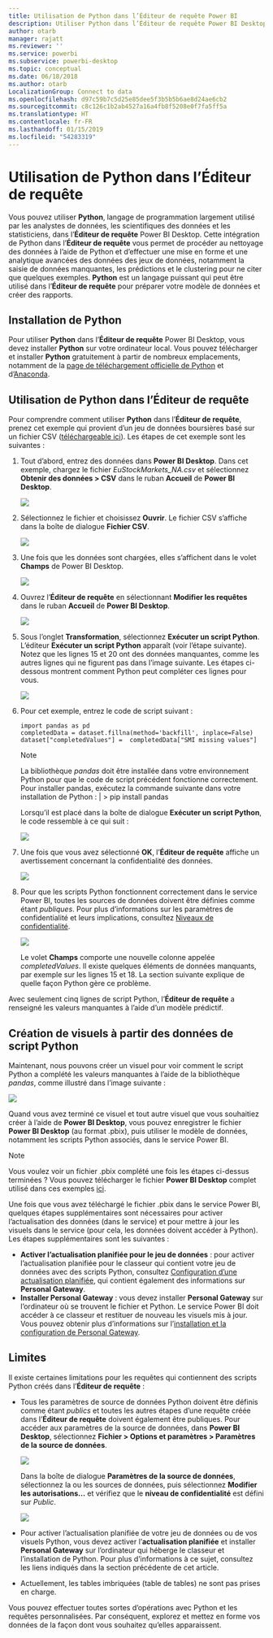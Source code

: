 ```yaml
---
title: Utilisation de Python dans l’Éditeur de requête Power BI
description: Utiliser Python dans l’Éditeur de requête Power BI Desktop pour une analytique avancée
author: otarb
manager: rajatt
ms.reviewer: ''
ms.service: powerbi
ms.subservice: powerbi-desktop
ms.topic: conceptual
ms.date: 06/18/2018
ms.author: otarb
LocalizationGroup: Connect to data
ms.openlocfilehash: d97c59b7c5d25e85dee5f3b5b5b6ae8d24ae6cb2
ms.sourcegitcommit: c8c126c1b2ab4527a16a4fb8f5208e0f7fa5ff5a
ms.translationtype: HT
ms.contentlocale: fr-FR
ms.lasthandoff: 01/15/2019
ms.locfileid: "54283319"
---
```

# <a name="using-python-in-query-editor"></a>Utilisation de Python dans l’Éditeur de requête
Vous pouvez utiliser **Python**, langage de programmation largement utilisé par les analystes de données, les scientifiques des données et les statisticiens, dans l’**Éditeur de requête** Power BI Desktop. Cette intégration de Python dans l’**Éditeur de requête** vous permet de procéder au nettoyage des données à l’aide de Python et d’effectuer une mise en forme et une analytique avancées des données des jeux de données, notamment la saisie de données manquantes, les prédictions et le clustering pour ne citer que quelques exemples. **Python** est un langage puissant qui peut être utilisé dans l’**Éditeur de requête** pour préparer votre modèle de données et créer des rapports.

## <a name="installing-python"></a>Installation de Python
Pour utiliser **Python** dans l’**Éditeur de requête** Power BI Desktop, vous devez installer **Python** sur votre ordinateur local. Vous pouvez télécharger et installer **Python** gratuitement à partir de nombreux emplacements, notamment de la [page de téléchargement officielle de Python](https://www.python.org/) et d’[Anaconda](https://anaconda.org/anaconda/python/).

## <a name="using-python-in-query-editor"></a>Utilisation de Python dans l’Éditeur de requête
Pour comprendre comment utiliser **Python** dans l’**Éditeur de requête**, prenez cet exemple qui provient d’un jeu de données boursières basé sur un fichier CSV ([téléchargeable ici](http://download.microsoft.com/download/F/8/A/F8AA9DC9-8545-4AAE-9305-27AD1D01DC03/EuStockMarkets_NA.csv)). Les étapes de cet exemple sont les suivantes :

1. Tout d’abord, entrez des données dans **Power BI Desktop**. Dans cet exemple, chargez le fichier *EuStockMarkets_NA.csv* et sélectionnez **Obtenir des données > CSV** dans le ruban **Accueil** de **Power BI Desktop**.
   
   ![](media/desktop-python-in-query-editor/python-in-query-editor-1.png)
2. Sélectionnez le fichier et choisissez **Ouvrir**. Le fichier CSV s’affiche dans la boîte de dialogue **Fichier CSV**.
   
   ![](media/desktop-python-in-query-editor/python-in-query-editor-2.png)
3. Une fois que les données sont chargées, elles s’affichent dans le volet **Champs** de Power BI Desktop.
   
   ![](media/desktop-python-in-query-editor/python-in-query-editor-3.png)
4. Ouvrez l’**Éditeur de requête** en sélectionnant **Modifier les requêtes** dans le ruban **Accueil** de **Power BI Desktop**.
   
   ![](media/desktop-python-in-query-editor/python-in-query-editor-4.png)
5. Sous l’onglet **Transformation**, sélectionnez **Exécuter un script Python**. L’éditeur **Exécuter un script Python** apparaît (voir l’étape suivante). Notez que les lignes 15 et 20 ont des données manquantes, comme les autres lignes qui ne figurent pas dans l’image suivante. Les étapes ci-dessous montrent comment Python peut compléter ces lignes pour vous.
   
   ![](media/desktop-python-in-query-editor/python-in-query-editor-5.png)
6. Pour cet exemple, entrez le code de script suivant :
   
       import pandas as pd
       completedData = dataset.fillna(method='backfill', inplace=False)
       dataset["completedValues"] =  completedData["SMI missing values"]
   
   > [!NOTE]
   > La bibliothèque *pandas* doit être installée dans votre environnement Python pour que le code de script précédent fonctionne correctement. Pour installer pandas, exécutez la commande suivante dans votre installation de Python : |      > pip install pandas
   > 
   > 
   
   Lorsqu’il est placé dans la boîte de dialogue **Exécuter un script Python**, le code ressemble à ce qui suit :
   
   ![](media/desktop-python-in-query-editor/python-in-query-editor-5b.png)
7. Une fois que vous avez sélectionné **OK**, l’**Éditeur de requête** affiche un avertissement concernant la confidentialité des données.
   
   ![](media/desktop-python-in-query-editor/python-in-query-editor-6.png)
8. Pour que les scripts Python fonctionnent correctement dans le service Power BI, toutes les sources de données doivent être définies comme étant *publiques*. Pour plus d’informations sur les paramètres de confidentialité et leurs implications, consultez [Niveaux de confidentialité](desktop-privacy-levels.md).
   
   ![](media/desktop-python-in-query-editor/python-in-query-editor-7.png)
   
   Le volet **Champs** comporte une nouvelle colonne appelée *completedValues*. Il existe quelques éléments de données manquants, par exemple sur les lignes 15 et 18. La section suivante explique de quelle façon Python gère ce problème.
   

Avec seulement cinq lignes de script Python, l’**Éditeur de requête** a renseigné les valeurs manquantes à l’aide d’un modèle prédictif.

## <a name="creating-visuals-from-python-script-data"></a>Création de visuels à partir des données de script Python
Maintenant, nous pouvons créer un visuel pour voir comment le script Python a complété les valeurs manquantes à l’aide de la bibliothèque *pandas*, comme illustré dans l’image suivante :

![](media/desktop-python-in-query-editor/python-in-query-editor-8.png)

Quand vous avez terminé ce visuel et tout autre visuel que vous souhaitiez créer à l’aide de **Power BI Desktop**, vous pouvez enregistrer le fichier **Power BI Desktop** (au format .pbix), puis utiliser le modèle de données, notamment les scripts Python associés, dans le service Power BI.

> [!NOTE]
> Vous voulez voir un fichier .pbix complété une fois les étapes ci-dessus terminées ? Vous pouvez télécharger le fichier **Power BI Desktop** complet utilisé dans ces exemples [ici](http://download.microsoft.com/download/A/B/C/ABCF5589-B88F-49D4-ADEB-4A623589FC09/Complete%20Values%20with%20Python%20in%20PQ.pbix).

Une fois que vous avez téléchargé le fichier .pbix dans le service Power BI, quelques étapes supplémentaires sont nécessaires pour activer l’actualisation des données (dans le service) et pour mettre à jour les visuels dans le service (pour cela, les données doivent accéder à Python). Les étapes supplémentaires sont les suivantes :

* **Activer l’actualisation planifiée pour le jeu de données** : pour activer l’actualisation planifiée pour le classeur qui contient votre jeu de données avec des scripts Python, consultez [Configuration d’une actualisation planifiée](refresh-scheduled-refresh.md), qui contient également des informations sur **Personal Gateway**.
* **Installer Personal Gateway** : vous devez installer **Personal Gateway** sur l’ordinateur où se trouvent le fichier et Python. Le service Power BI doit accéder à ce classeur et restituer de nouveau les visuels mis à jour. Vous pouvez obtenir plus d’informations sur l’[installation et la configuration de Personal Gateway](personal-gateway.md).

## <a name="limitations"></a>Limites
Il existe certaines limitations pour les requêtes qui contiennent des scripts Python créés dans l’**Éditeur de requête** :

* Tous les paramètres de source de données Python doivent être définis comme étant *publics* et toutes les autres étapes d’une requête créée dans l’**Éditeur de requête** doivent également être publiques. Pour accéder aux paramètres de la source de données, dans **Power BI Desktop**, sélectionnez **Fichier > Options et paramètres > Paramètres de la source de données**.
  
  ![](media/desktop-python-in-query-editor/python-in-query-editor-9.png)
  
  Dans la boîte de dialogue **Paramètres de la source de données**, sélectionnez la ou les sources de données, puis sélectionnez **Modifier les autorisations...** et vérifiez que le **niveau de confidentialité** est défini sur *Public*.
  
  ![](media/desktop-python-in-query-editor/python-in-query-editor-10.png)    
* Pour activer l’actualisation planifiée de votre jeu de données ou de vos visuels Python, vous devez activer l’**actualisation planifiée** et installer **Personal Gateway** sur l’ordinateur qui héberge le classeur et l’installation de Python. Pour plus d’informations à ce sujet, consultez les liens indiqués dans la section précédente de cet article.
* Actuellement, les tables imbriquées (table de tables) ne sont pas prises en charge. 

Vous pouvez effectuer toutes sortes d’opérations avec Python et les requêtes personnalisées. Par conséquent, explorez et mettez en forme vos données de la façon dont vous souhaitez qu’elles apparaissent.

